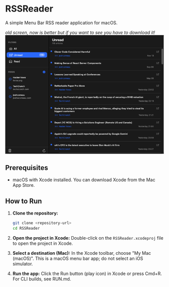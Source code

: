 # RSSReader

A simple Menu Bar RSS reader application for macOS.

_old screen, now is better but if you want to see you have to download it!_
![screen](screen.png)

## Prerequisites

*   macOS with Xcode installed. You can download Xcode from the Mac App Store.

## How to Run

1.  **Clone the repository:**
    ```bash
    git clone <repository-url>
    cd RSSReader
    ```

2.  **Open the project in Xcode:**
    Double-click on the `RSSReader.xcodeproj` file to open the project in Xcode.

3.  **Select a destination (Mac):**
    In the Xcode toolbar, choose "My Mac (macOS)". This is a macOS menu bar app; do not select an iOS simulator.

4.  **Run the app:**
    Click the Run button (play icon) in Xcode or press Cmd+R. For CLI builds, see RUN.md.
